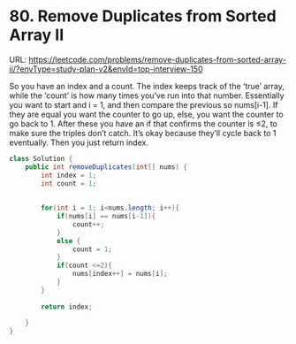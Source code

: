 # 80. Remove Duplicates from Sorted Array II

URL: https://leetcode.com/problems/remove-duplicates-from-sorted-array-ii/?envType=study-plan-v2&envId=top-interview-150

So you have an index and a count. The index keeps track of the ‘true’ array, while the ‘count’ is how many times you’ve run into that number. Essentially you want to start and i = 1, and then compare the previous so nums[i-1]. If they are equal you want the counter to go up, else, you want the counter to go back to 1. After these you have an if that confirms the counter is ≤2, to make sure the triples don’t catch. It’s okay because they’ll cycle back to 1 eventually. Then you just return index.

```java
class Solution {
    public int removeDuplicates(int[] nums) {
        int index = 1;
        int count = 1;
        
        
        for(int i = 1; i<nums.length; i++){
            if(nums[i] == nums[i-1]){
                count++;
            }
            else {
                count = 1;
            }
            if(count <=2){
                nums[index++] = nums[i];
            }
        }
        
        return index;
        
    }
}
```